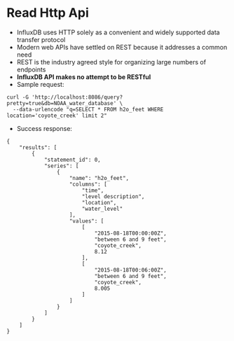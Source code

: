 # Read Http Api

* InfluxDB uses HTTP solely as a convenient and widely supported data transfer protocol
* Modern web APIs have settled on REST because it addresses a common need
* REST is the industry agreed style for organizing large numbers of endpoints
* **InfluxDB API makes no attempt to be RESTful**
* Sample request:
```
curl -G 'http://localhost:8086/query?pretty=true&db=NOAA_water_database' \
  --data-urlencode "q=SELECT * FROM h2o_feet WHERE location='coyote_creek' limit 2"
```
* Success response:
```
{
    "results": [
        {
            "statement_id": 0,
            "series": [
                {
                    "name": "h2o_feet",
                    "columns": [
                        "time",
                        "level description",
                        "location",
                        "water_level"
                    ],
                    "values": [
                        [
                            "2015-08-18T00:00:00Z",
                            "between 6 and 9 feet",
                            "coyote_creek",
                            8.12
                        ],
                        [
                            "2015-08-18T00:06:00Z",
                            "between 6 and 9 feet",
                            "coyote_creek",
                            8.005
                        ]
                    ]
                }
            ]
        }
    ]
}
```
